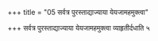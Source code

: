 +++
title = "05 सर्वत्र पुरस्ताद्याज्याया येयजामहमुक्त्वा"

+++
सर्वत्र पुरस्ताद्याज्याया येयजामहमुक्त्वा व्याहृतीर्दधाति ५
